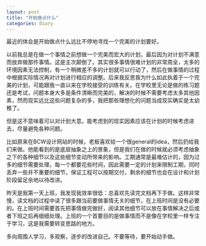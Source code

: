 ```yaml
---
layout: post
title: "开始做点什么"
categories: Diary
---	
```


最近的体会是开始做点什么远比不停地寻找一个完美的计划要好。	

以前我总是在做一个事情之前想做一个完美而宏大的计划，最后因为对计划不满意而放弃做那件事情。这是主次颠倒了。其实很多事情很难计划的非常周全，太多的环境因素无法控制，有一个稍微差不多的计划就可以行动了，然后在做事情的过程中根据实际情况再对计划进行相应的调整。后来我反思我为什么如此执着于一个完美的计划，可能跟我一直以来在学校接受的训练有关。在学校里无论是做的练习题还是考试，问题本身大多是条件清晰而完美的，解决的时候不需要考虑太多其他因素，然而现实远比这些问题复杂的多，我把那些理想化的问题当成现实确实是太幼稚了。	

但是这不意味着可以对计划大意。能考虑到的现实因素应该在计划的时候考虑进去，尽量避免各种问题。	

比如原来在BCW设计网站的时候，老板喜欢给一个很general的idea，然后扔给我们来做。他能看到的是底层抽象之上的景象，但是我们在做的时候就必须考虑抽象之下的各种细节以及这些细节变动所带来的影响。工期通常是最难估计的，因为过多的细节需要处理，每一个都要花些时间，因此需要一定的计划来限制工期，同时丢弃一些并不重要的细节，保证工程可以按期交付，剩余的细节也会在设计和计划阶段留足余地以待改进。	

昨天是我第一天上班，我发现我效率很低：总喜欢先读完文档再下手做。这样非常慢，读文档的过程中读了很多跟当前要做事情无关的细节，在上班时间是没有必要的。在上班时间需要首先把事情做完做好，阅读其他细节可以放在事情解决之后或者下班之后再细细处理。上班的一个首要目的是做事情而不是像在学校里一样专注于学习，这是我需要转变思路的地方。	

多向周围人学习，多观察，逐步的改进自己。不要等待，要开始动手做。